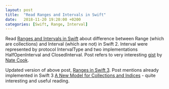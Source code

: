 ```yaml
---
layout: post
title:  "Read Ranges and Intervals in Swift"
date:   2018-11-20 19:20:00 +0200
categories: [Swift, Range, Interval]
---
```

Read [Ranges and Intervals in Swift](https://oleb.net/blog/2015/09/swift-ranges-and-intervals) about difference between Range (which are collections) and Interval (which are not) in Swift 2. Interval were represented by protocol IntervalType and two implementations HalfOpenInterval and ClosedInterval. Post refers to very interesting [gist](https://gist.github.com/natecook1000/3b15b8bd974c8c08b3df) by [Nate Cook](https://nshipster.com/authors/nate-cook/).

Updated version of above post, [Ranges in Swift 3](https://oleb.net/blog/2016/09/swift-3-ranges/). Post mentions already implemented in Swift 3 [A New Model for Collections and Indices](https://github.com/apple/swift-evolution/blob/master/proposals/0065-collections-move-indices.md) - quite interesting and useful reading.
